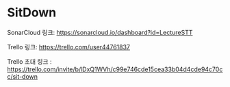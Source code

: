 # SitDown


SonarCloud 링크: https://sonarcloud.io/dashboard?id=LectureSTT

Trello 링크: https://trello.com/user44761837

Trello 초대 링크 : https://trello.com/invite/b/lDxQ1WVh/c99e746cde15cea33b04d4cde94c70cc/sit-down
